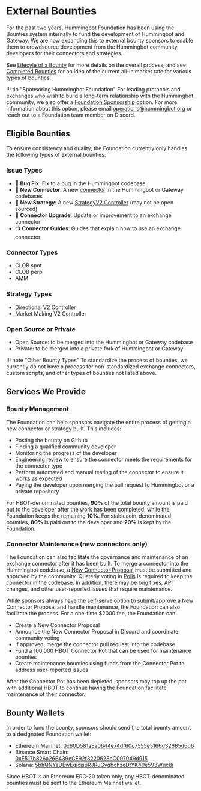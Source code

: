 # External Bounties

For the past two years, Hummingbot Foundation has been using the Bounties system internally to fund the development of Hummingbot and Gateway. We are now expanding this to external bounty sponsors to enable them to crowdsource development from the Hummingbot community developers for their connectors and strategies.

See [Lifecyle of a Bounty](./lifecycle.md) for more details on the overall process, and see [Completed Bounties](/bounties/completed.md) for an idea of the current all-in market rate for various types of bounties.


!!! tip "Sponsoring Hummingbot Foundation"
    For leading protocols and exchanges who wish to build a long-term relationship with the Hummingbot community, we also offer a [Foundation Sponsorship](/about/sponsors/) option. For more information about this option, please email <operations@hummingbot.org> or reach out to a Foundation team member on Discord.


## Eligible Bounties

To ensure consistency and quality, the Foundation currently only handles the following types of external bounties:

### Issue Types

* 🐞 **Bug Fix**: Fix to a bug in the Hummingbot codebase
* 🏦 **New Connector**: A new [connector](/exchanges/) in the Hummingbot or Gateway codebases
* 🏦 **New Strategy**: A new [StrategyV2 Controller](/v2-strategies/controllers/index.md) (may not be open sourced)
* 🚀 **Connector Upgrade**: Update or improvement to an exchange connector
* 📺 **Connector Guides**: Guides that explain how to use an exchange connector

### Connector Types

* CLOB spot
* CLOB perp
* AMM

### Strategy Types

* Directional V2 Controller
* Market Making V2 Controller

### Open Source or Private

* Open Source: to be merged into the Hummingbot or Gateway codebase
* Private: to be merged into a private fork of Hummingbot or Gateway

!!! note "Other Bounty Types"
    To standardize the process of bounties, we currently do not have a process for non-standardized exchange connectors, custom scripts, and other types of bounties not listed above.

## Services We Provide

### Bounty Management

The Foundation can help sponsors navigate the entire process of getting a new connector or strategy built. This includes:

- Posting the bounty on Github
- Finding a qualified community developer
- Monitoring the progress of the developer
- Engineering review to ensure the connector meets the requirements for the connector type
- Perform automated and manual testing of the connector to ensure it works as expected
- Paying the developer upon merging the pull request to Hummingbot or a private repository

For HBOT-denominated bounties, **90%** of the total bounty amount is paid out to the developer after the work has been completed, while the Foundation keeps the remaining **10%**. For stablecoin-denominated bounties, **80%** is paid out to the developer and **20%** is kept by the Foundation.

### Connector Maintenance (new connectors only)

The Foundation can also facilitate the governance and maintenance of an exchange connector after it has been built. To merge a connector into the Hummingbot codebase, a [New Connector Proposal](/governance/proposals) must be submitted and approved by the community. Quaterly voting in [Polls](/governance/polls) is required to keep the connector in the codebase. In addition, there
may be bug fixes, API changes, and other user-reported issues that require maintenance.

While sponsors always have the self-serve option to submit/approve a New Connector Proposal and handle maintenance, the Foundation can also facilitate the process. For a one-time $2000 fee, the Foundation can:

- Create a New Connector Proposal
- Announce the New Connector Proposal in Discord and coordinate community voting
- If approved, merge the connector pull request into the codebase
- Fund a 100,000 HBOT Connector Pot that can be used for maintenance bounties
- Create maintenance bounties using funds from the Connector Pot to address user-reported issues

After the Connector Pot has been depleted, sponsors may top up the pot with additional HBOT to continue having the Foundation facilitate maintenance of their connector.

## Bounty Wallets

In order to fund the bounty, sponsors should send the total bounty amount to a designated Foundation wallet:

* Ethereum Mainnet: [0x60D581aEa0644e74df60c7555e5166d32665d6b6](https://etherscan.io/address/0x60D581aEa0644e74df60c7555e5166d32665d6b6)
* Binance Smart Chain: [0xE517b826a26B439eCE92f3220628eC007049d915](https://bscscan.com/address/0xE517b826a26B439eCE92f3220628eC007049d915)
* Solana: [5bhQNYaDEwEqjcjsuRJRuGyqbchzcDtYK49e593Wuc8i](https://solscan.io/account/5bhQNYaDEwEqjcjsuRJRuGyqbchzcDtYK49e593Wuc8i)

Since HBOT is an Ethereum ERC-20 token only, any HBOT-denominated bounties must be sent to the Ethereum Mainnet wallet.
